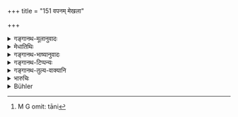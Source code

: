 +++
title = "151 वपनम् मेखला"

+++

<details><summary>गङ्गानथ-मूलानुवादः</summary>

In the performance of the Re-initiation of twice-born men, tonsure, the girdle, the staff, begging alms, and the vows are omitted.—(151)
</details>

<details><summary>मेधातिथिः</summary>

**व्रतानि** वेदव्रतानि ।

- <u>तद् अयुक्तम्</u> । ग्रहणार्थत्वात् तेषां कुतः प्राप्तिः । 

- <u>तस्माद्</u> यान्य् उपनयनकाले "मा दिवा स्वाप्सीः सायं प्रातः समिधम् आदध्या आचार्याधीनो भव" इत्य् एवमादीनि च व्रतानि । तानि[^२३५] **निवर्तन्ते** ॥ ११.१५१ ॥


[^२३५]:
     M G omit: tāni
</details>

<details><summary>गङ्गानथ-भाष्यानुवादः</summary>

‘*Vows*’—are understood to be those laid down in connection with Vedic study. But this is not right; since those vows have been laid down with a view to proper *study*, and hence there could be no possibility of their coming in on the occasion of Re-initiation. \[So that the rule declaring their omission would be redundant\] Hence the ‘vows’ in the present context should be understood to be those that are set before the student in such words as—‘Do not sleep during the day,’ ‘Fetch fuel in the morning and in the evening,’ ‘Be obedient to the Preceptor,’ and so forth. It is these that are omitted on the Re-initiation.—(151)
</details>

<details><summary>गङ्गानथ-टिप्पन्यः</summary>

This verse is quoted in *Smṛtitattva*, (p. 556);—in *Aparārka* (p. 1075);—in *Smṛtikaumudī* (p. 37), as laying down in what respects the expiatory sacrament differs from the ordinary initiatory sacrament;—in
*Prāyaścittaviveka* (p. 104), which says that all this refers to things
that had come into contact with wine sometime in the past;—and in
*Gadādharapaddhati* (Kāla p. 325).
</details>

<details><summary>गङ्गानथ-तुल्य-वाक्यानि</summary>

*Vaśiṣṭha* (20.18).—‘They quote a verse proclaimed by Manu:—“The
tonsure, the sacred girdle, the staff and the begging of alms may be omitted at a second Initiation.”’

*Parāśara* (12, 3).—(Same as Manu.)

*Baudhāyana* (2.1-20).—‘On the second Initiation, the cutting of the
hair and nails, the vows and the restrictive rules may be omitted.’

*Viṣṇu* (51.5).—‘On the second Initiation, the tonsure, the girdle, the
staff and the alms-begging shall be omitted.’
</details>

<details><summary>भारुचिः</summary>

निगदव्याख्यातः श्लोकः ॥ ११.१५० ॥
</details>

<details><summary>Bühler</summary>

152	The tonsure, (wearing) the sacred girdle, (carrying) a staff, going to beg, and the vows (incumbent on a student), are omitted on the second initiation of twice-born men.
</details>
